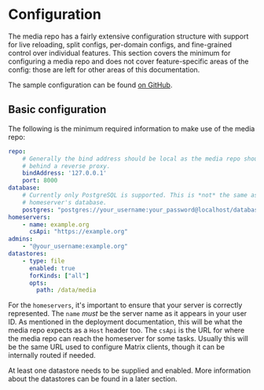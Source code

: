 # Configuration

The media repo has a fairly extensive configuration structure with support for live reloading,
split configs, per-domain configs, and fine-grained control over individual features. This
section covers the minimum for configuring a media repo and does not cover feature-specific areas
of the config: those are left for other areas of this documentation.

The sample configuration can be found [on GitHub](https://github.com/turt2live/matrix-media-repo/blob/master/config.sample.yaml).

## Basic configuration

The following is the minimum required information to make use of the media repo:

```yaml
repo:
    # Generally the bind address should be local as the media repo should be
    # behind a reverse proxy.
    bindAddress: '127.0.0.1'
    port: 8000
database:
    # Currently only PostgreSQL is supported. This is *not* the same as your
    # homeserver's database.
    postgres: "postgres://your_username:your_password@localhost/database_name?sslmode=require"
homeservers:
    - name: example.org
      csApi: "https://example.org"
admins:
    - "@your_username:example.org"
datastores:
    - type: file
      enabled: true
      forKinds: ["all"]
      opts:
        path: /data/media
```

For the `homeservers`, it's important to ensure that your server is correctly represented. The `name`
*must* be the server name as it appears in your user ID. As mentioned in the deployment documentation,
this will be what the media repo expects as a `Host` header too. The `csApi` is the URL for where the
media repo can reach the homeserver for some tasks. Usually this will be the same URL used to
configure Matrix clients, though it can be internally routed if needed.

At least one datastore needs to be supplied and enabled. More information about the datastores can be
found in a later section.
